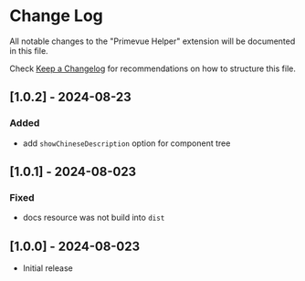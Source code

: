 # Change Log

All notable changes to the "Primevue Helper" extension will be documented in this file.

Check [Keep a Changelog](http://keepachangelog.com/) for recommendations on how to structure this file.

## [1.0.2] - 2024-08-23

### Added
- add `showChineseDescription` option for component tree

## [1.0.1] - 2024-08-023

### Fixed
- docs resource was not build into `dist`

## [1.0.0] - 2024-08-023

- Initial release